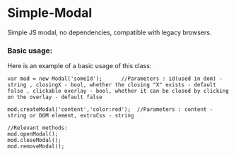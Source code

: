 # Simple-Modal
Simple JS modal, no dependencies, compatible with legacy browsers.

### Basic usage:
Here is an example of a basic usage of this class:
```
var mod = new Modal('someId');		//Parameters : id(used in dom) - string , closingX - bool, whether the closing "X" exists - default false , clickable overlay - bool, whether it can be closed by clicking on the overlay - default false

mod.createModal('content','color:red');  //Parameters : content - string or DOM element, extraCss - string

//Relevant methods:
mod.openModal();
mod.closeModal();
mod.removeModal();
```

